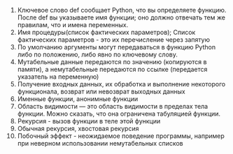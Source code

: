1) Ключевое слово def сообщает Python, что вы определяете функцию. После def вы указываете имя функции; оно должно отвечать тем же правилам, что и имена переменных.
2) Имя процедуры(список фактических параметров); Список фактических параметров - это их перечисление через запятую
3) По умолчанию аргументы могут передаваться в функцию Python либо по положению, либо явно по ключевому слову. 
4) Мутабельные данные передаются по значению (копируются в памяти), а немутабельные передаются по ссылке (передается указатель на переменную)
5) Получение входных данных, их обработка и выполнение некоторого функционала, возврат или невозврат выходных данных
6) Именные функции, анонимные функции
7) Область видимости — это область видимости в пределах тела функции. Можно сказать, что она ограничена табуляцией функции.
8) Рекурсия - вызов функции в теле этой функции
9) Обычная рекурсия, хвостовая рекурсия
10) Побочный эффект - неожидаемое поведение программы, например при неверном использовании немутабельных списков